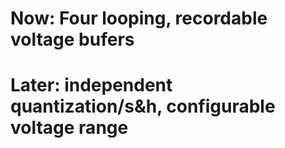 # Now: Four looping, recordable voltage bufers 
# Later: independent quantization/s&h, configurable voltage range